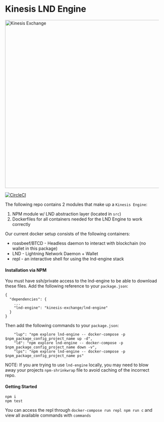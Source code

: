 # Kinesis LND Engine

<img src="https://kines.is/logo.png" alt="Kinesis Exchange" width="550">

[![CircleCI](https://circleci.com/gh/kinesis-exchange/lnd-engine.svg?style=svg&circle-token=47c81b3a717f062885f159dfded078e134413db1)](https://circleci.com/gh/kinesis-exchange/lnd-engine)

The following repo contains 2 modules that make up a `Kinesis Engine`:

1. NPM module w/ LND abstraction layer (located in `src`)
2. Dockerfiles for all containers needed for the LND Engine to work correctly

Our current docker setup consists of the following containers:

- roasbeef/BTCD - Headless daemon to interact with blockchain (no wallet in this package)
- LND - Lightning Network Daemon + Wallet
- repl - an interactive shell for using the lnd-engine stack

#### Installation via NPM

You must have ssh/private access to the lnd-engine to be able to download these files. Add the following reference to your `package.json`:

```
{
  "dependencies": {
    ...
    "lnd-engine": "kinesis-exchange/lnd-engine"
  }
}
```

Then add the following commands to your `package.json`:

```
    "lup": "npm explore lnd-engine -- docker-compose -p $npm_package_config_project_name up -d",
    "ld": "npm explore lnd-engine -- docker-compose -p $npm_package_config_project_name down -v",
    "lps": "npm explore lnd-engine -- docker-compose -p $npm_package_config_project_name ps"
```

NOTE: If you are trying to use `lnd-engine` locally, you may need to blow away your projects `npm-shrinkwrap` file to avoid caching of the incorrect repo.

#### Getting Started

```
npm i
npm test
```

You can access the repl through `docker-compose run repl npm run c` and view all available commands with `commands`



